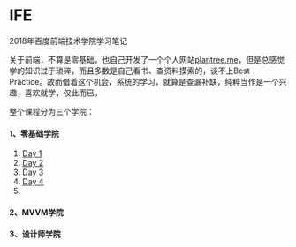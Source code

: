 # IFE
2018年百度前端技术学院学习笔记



关于前端，不算是零基础，也自己开发了一个个人网站[plantree.me](https://www.plantree.me)，但是总感觉学的知识过于琐碎，而且多数是自己看书、查资料摸索的，谈不上Best Practice。故而借着这个机会，系统的学习，就算是查漏补缺，纯粹当作是一个兴趣，喜欢就学，仅此而已。

整个课程分为三个学院：

#### 1、零基础学院

1. [Day 1](https://github.com/plantree/IFE/blob/master/%E9%9B%B6%E5%9F%BA%E7%A1%80%E5%AD%A6%E9%99%A2/day1.md)
2. [Day 2](https://github.com/plantree/IFE/blob/master/%E9%9B%B6%E5%9F%BA%E7%A1%80%E5%AD%A6%E9%99%A2/day2.md)
3. [Day 3](https://github.com/plantree/IFE/blob/master/%E9%9B%B6%E5%9F%BA%E7%A1%80%E5%AD%A6%E9%99%A2/day3.md)
4. [Day 4](https://github.com/plantree/IFE/blob/master/%E9%9B%B6%E5%9F%BA%E7%A1%80%E5%AD%A6%E9%99%A2/day4.md)
5. ​

#### 2、MVVM学院

#### 3、设计师学院